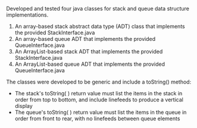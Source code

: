 Developed and tested four java classes for stack and queue data structure implementations. 
1. An array-based stack abstract data type (ADT) class that implements the provided StackInterface.java
2. An array-based queue ADT that implements the provided QueueInterface.java
3. An ArrayList-based stack ADT that implements the provided StackInterface.java
4. An ArrayList-based queue ADT that implements the provided QueueInterface.java

The classes were developed to be generic and include a toString() method:
* The stack's toString( ) return value must list the items in the stack in order from top to bottom, and include linefeeds to produce a vertical display 
* The queue's toString( ) return value must list the items in the queue in order from front to rear, with no linefeeds between queue elements
